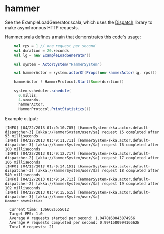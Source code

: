 hammer
======

See the ExampleLoadGenerator.scala, which uses the
[Dispatch](http://dispatch.databinder.net/Dispatch.html) library to make asynchronous
HTTP requests.

Hammer.scala defines a main that demonstrates this code's usage:

```scala
    val rps = 1 // one request per second
    val duration = 20.seconds
    val lg = new ExampleLoadGenerator()

    val system = ActorSystem("HammerSystem")

    val hammerActor = system.actorOf(Props(new HammerActor(lg, rps)))

    hammerActor ! HammerProtocol.Start(Some(duration))

    system.scheduler.schedule(
      0.millis,
      5.seconds,
      hammerActor,
      HammerProtocol.PrintStatistics())
```

Example output:

```
[INFO] [04/22/2013 01:49:10.705] [HammerSystem-akka.actor.default-dispatcher-3] [akka://HammerSystem/user/$a] request 15 completed after 93 milliseconds
[INFO] [04/22/2013 01:49:11.711] [HammerSystem-akka.actor.default-dispatcher-3] [akka://HammerSystem/user/$a] request 16 completed after 100 milliseconds
[INFO] [04/22/2013 01:49:12.717] [HammerSystem-akka.actor.default-dispatcher-2] [akka://HammerSystem/user/$a] request 17 completed after 106 milliseconds
[INFO] [04/22/2013 01:49:14.151] [HammerSystem-akka.actor.default-dispatcher-3] [akka://HammerSystem/user/$a] request 18 completed after 540 milliseconds
[INFO] [04/22/2013 01:49:14.713] [HammerSystem-akka.actor.default-dispatcher-2] [akka://HammerSystem/user/$a] request 19 completed after 102 milliseconds
[INFO] [04/22/2013 01:49:15.615] [HammerSystem-akka.actor.default-dispatcher-3] [akka://HammerSystem/user/$a] 
Hammer statistics

  Current time: 1366620555612
  Target RPS: 1.0
  Average # requests started per second: 1.0470160043874956
  Average # requests completed per second: 0.9971580994166626
  Total # requests: 21
```